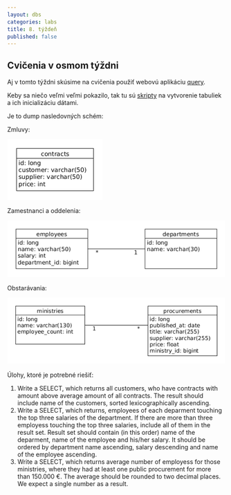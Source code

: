```yaml
---
layout: dbs
categories: labs
title: 8. týždeň
published: false
---
```


## Cvičenia v osmom týždni

Aj v tomto týždni skúsime na cvičenia použiť webovú aplikáciu [query](https://query.fiit.stuba.sk).

Keby sa niečo veľmi veľmi pokazilo, tak tu sú [skripty](/labs/files/lab08/lab08_scripts.tar.gz) na vytvorenie tabuliek a ich inicializáciu dátami.

Je to dump nasledovných schém:

Zmluvy:

![Dátový model](/labs/files/lab08/contracts.png "fyzický dátový model Zmluvy")

Zamestnanci a oddelenia:

![Dátový model](/labs/files/lab08/employees.png "fyzický dátový model Zamestnanci")

Obstarávania:

![Dátový model](/labs/files/lab08/procurements.png "fyzický dátový model Obstarávania")


Úlohy, ktoré je potrebné riešiť:

1. Write a SELECT, which returns all customers, who have contracts with amount above average amount of all contracts. The result should include name of the customers, sorted lexicographically ascending. 
2. Write a SELECT, which returns, employees of each deparment touching the top three salaries of the department. If there are more than three employess touching the top three salaries, include all of them in the result set. Result set should contain (in this order) name of the deparment, name of the employee and his/her salary. It should be ordered by department name ascending, salary descending and name of the employee ascending. 
3. Write a SELECT, which returns average number of employess for those ministries, where they had at least one public procurement for more than 150.000 €. The average should be rounded to two decimal places. We expect a single number as a result.


